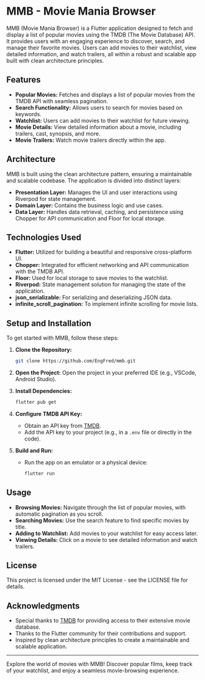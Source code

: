 # MMB - Movie Mania Browser

MMB (Movie Mania Browser) is a Flutter application designed to fetch and display a list of popular movies using the TMDB (The Movie Database) API. It provides users with an engaging experience to discover, search, and manage their favorite movies. Users can add movies to their watchlist, view detailed information, and watch trailers, all within a robust and scalable app built with clean architecture principles.

## Features

- **Popular Movies:** Fetches and displays a list of popular movies from the TMDB API with seamless pagination.
- **Search Functionality:** Allows users to search for movies based on keywords.
- **Watchlist:** Users can add movies to their watchlist for future viewing.
- **Movie Details:** View detailed information about a movie, including trailers, cast, synopsis, and more.
- **Movie Trailers:** Watch movie trailers directly within the app.

## Architecture

MMB is built using the clean architecture pattern, ensuring a maintainable and scalable codebase. The application is divided into distinct layers:

- **Presentation Layer:** Manages the UI and user interactions using Riverpod for state management.
- **Domain Layer:** Contains the business logic and use cases.
- **Data Layer:** Handles data retrieval, caching, and persistence using Chopper for API communication and Floor for local storage.

## Technologies Used

- **Flutter:** Utilized for building a beautiful and responsive cross-platform UI.
- **Chopper:** Integrated for efficient networking and API communication with the TMDB API.
- **Floor:** Used for local storage to save movies to the watchlist.
- **Riverpod:** State management solution for managing the state of the application.
- **json_serializable:** For serializing and deserializing JSON data.
- **infinite_scroll_pagination:** To implement infinite scrolling for movie lists.

## Setup and Installation

To get started with MMB, follow these steps:

1. **Clone the Repository:**
    ```sh
    git clone https://github.com/EngFred/mmb.git
    ```

2. **Open the Project:**
    Open the project in your preferred IDE (e.g., VSCode, Android Studio).

3. **Install Dependencies:**
    ```sh
    flutter pub get
    ```

4. **Configure TMDB API Key:**
    - Obtain an API key from [TMDB](https://www.themoviedb.org/).
    - Add the API key to your project (e.g., in a `.env` file or directly in the code).

5. **Build and Run:**
    - Run the app on an emulator or a physical device:
      ```sh
      flutter run
      ```

## Usage

- **Browsing Movies:** Navigate through the list of popular movies, with automatic pagination as you scroll.
- **Searching Movies:** Use the search feature to find specific movies by title.
- **Adding to Watchlist:** Add movies to your watchlist for easy access later.
- **Viewing Details:** Click on a movie to see detailed information and watch trailers.

## License

This project is licensed under the MIT License - see the LICENSE file for details.

## Acknowledgments

- Special thanks to [TMDB](https://www.themoviedb.org/) for providing access to their extensive movie database.
- Thanks to the Flutter community for their contributions and support.
- Inspired by clean architecture principles to create a maintainable and scalable application.

---

Explore the world of movies with MMB! Discover popular films, keep track of your watchlist, and enjoy a seamless movie-browsing experience.


